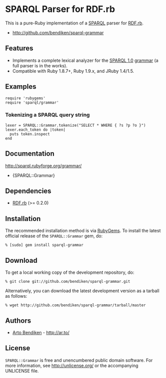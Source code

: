 SPARQL Parser for RDF.rb
========================

This is a pure-Ruby implementation of a [SPARQL][] parser for [RDF.rb][].

* <http://github.com/bendiken/sparql-grammar>

Features
--------

* Implements a complete lexical analyzer for the [SPARQL 1.0][]
  [grammar][] (a full parser is in the works).
* Compatible with Ruby 1.8.7+, Ruby 1.9.x, and JRuby 1.4/1.5.

Examples
--------

    require 'rubygems'
    require 'sparql/grammar'

### Tokenizing a SPARQL query string

    lexer = SPARQL::Grammar.tokenize("SELECT * WHERE { ?s ?p ?o }")
    lexer.each_token do |token|
      puts token.inspect
    end

Documentation
-------------

<http://sparql.rubyforge.org/grammar/>

* {SPARQL::Grammar}

Dependencies
------------

* [RDF.rb](http://rubygems.org/gems/rdf) (>= 0.2.0)

Installation
------------

The recommended installation method is via [RubyGems](http://rubygems.org/).
To install the latest official release of the `SPARQL::Grammar` gem, do:

    % [sudo] gem install sparql-grammar

Download
--------

To get a local working copy of the development repository, do:

    % git clone git://github.com/bendiken/sparql-grammar.git

Alternatively, you can download the latest development version as a tarball
as follows:

    % wget http://github.com/bendiken/sparql-grammar/tarball/master

Authors
-------

* [Arto Bendiken](mailto:arto.bendiken@gmail.com) - <http://ar.to/>

License
-------

`SPARQL::Grammar` is free and unencumbered public domain software. For more
information, see <http://unlicense.org/> or the accompanying UNLICENSE file.

[RDF]:        http://www.w3.org/RDF/
[SPARQL]:     http://en.wikipedia.org/wiki/SPARQL
[SPARQL 1.0]: http://www.w3.org/TR/rdf-sparql-query/
[grammar]:    http://www.w3.org/TR/rdf-sparql-query/#grammar
[RDF.rb]:     http://rdf.rubyforge.org/
